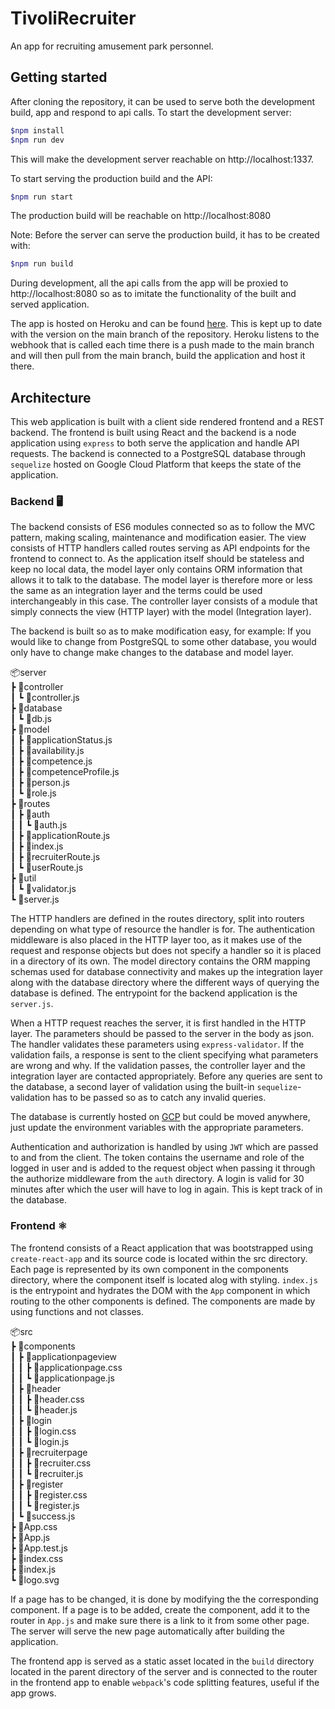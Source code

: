 # TivoliRecruiter

An app for recruiting amusement park personnel.

## Getting started

After cloning the repository, it can be used to serve both the development build, app and respond to
api calls. To start the development server:

```bash
$npm install
$npm run dev
```
This will make the development server reachable on http://localhost:1337. 

To start serving the production build and the API:
```bash
$npm run start
```
The production build will be reachable on http://localhost:8080

Note: Before the server can serve the production build, it has to be created with:

```bash
$npm run build
```

During development, all the api calls from the app will be proxied to http://localhost:8080 so as to imitate the functionality of the built  and served application.

The app is hosted on Heroku and can be found [here](https://recruiter-of-bots.herokuapp.com/). This is kept up to date with the version on the main branch of the repository. Heroku listens to the webhook that is called each time there is a push made to the main branch and will then pull from the main branch, build the application and host it there. 

## Architecture

This web application is built with a client side rendered frontend and a REST backend. The frontend is built using React and the backend is a node application using `express` to both serve the application and handle API requests. The backend is connected to a PostgreSQL database through `sequelize` hosted on Google Cloud Platform that keeps the state of the application.

### Backend 🖥️
The backend consists of ES6 modules connected so as to follow the MVC pattern, making scaling, maintenance and modification easier. The view consists of HTTP handlers called routes serving as API endpoints for the frontend to connect to. As the application itself should be stateless and keep no local data, the model layer only contains ORM information that allows it to talk to the database. The model layer is therefore more or less the same as an integration layer and the terms could be used interchangeably in this case. The controller layer consists of a module that simply connects the view (HTTP layer) with the model (Integration layer). 

The backend is built so as to make modification easy, for example: If you would like to change from PostgreSQL to some other database, you would only have to change make changes to the database and model layer. 

📦server  
 ┣ 📂controller  
 ┃ ┗ 📜controller.js  
 ┣ 📂database  
 ┃ ┗ 📜db.js  
 ┣ 📂model  
 ┃ ┣ 📜applicationStatus.js  
 ┃ ┣ 📜availability.js  
 ┃ ┣ 📜competence.js  
 ┃ ┣ 📜competenceProfile.js  
 ┃ ┣ 📜person.js  
 ┃ ┗ 📜role.js  
 ┣ 📂routes  
 ┃ ┣ 📂auth  
 ┃ ┃ ┗ 📜auth.js  
 ┃ ┣ 📜applicationRoute.js  
 ┃ ┣ 📜index.js  
 ┃ ┣ 📜recruiterRoute.js  
 ┃ ┗ 📜userRoute.js  
 ┣ 📂util  
 ┃ ┗ 📜validator.js  
 ┗ 📜server.js  

 The HTTP handlers are defined in the routes directory, split into routers depending on what type of resource the handler is for. The authentication middleware is also placed in the HTTP layer too, as it makes use of the request and response objects but does not specify a handler so it is placed in a directory of its own. The model directory contains the ORM mapping schemas used for database connectivity and makes up the integration layer along with the database directory where the different ways of querying the database is defined. The entrypoint for the backend application is the `server.js`. 

 When a HTTP request reaches the server, it is first handled in the HTTP layer. The parameters should be passed to the server in the body as json. The handler validates these parameters using `express-validator`. If the validation fails, a response is sent to the client specifying what parameters are wrong and why. If the validation passes, the controller layer and the integration layer are contacted appropriately. Before any queries are sent to the database, a second layer of validation using the built-in `sequelize`-validation has to be passed so as to catch any invalid queries.

 The database is currently hosted on [GCP](https://cloud.google.com/) but could be moved anywhere, just update the environment variables with the appropriate parameters.

 Authentication and authorization is handled by using `JWT` which are passed to and from the client. The token contains the username and role of the logged in user and is added to the request object when passing it through the authorize middleware from the `auth` directory. A login is valid for 30 minutes after which the user will have to log in again. This is kept track of in the database.

  ### Frontend ⚛️

The frontend consists of a React application that was bootstrapped using `create-react-app` and its source code is located within the src directory. Each page is represented by its own component in the components directory, where the component itself is located alog with styling. `index.js` is the entrypoint and hydrates the DOM with the `App` component in which routing to the other components is defined. The components are made by using functions and not classes.

📦src  
 ┣ 📂components    
 ┃ ┣ 📂applicationpageview  
 ┃ ┃ ┣ 📜applicationpage.css  
 ┃ ┃ ┗ 📜applicationpage.js  
 ┃ ┣ 📂header  
 ┃ ┃ ┣ 📜header.css  
 ┃ ┃ ┗ 📜header.js  
 ┃ ┣ 📂login  
 ┃ ┃ ┣ 📜login.css  
 ┃ ┃ ┗ 📜login.js  
 ┃ ┣ 📂recruiterpage  
 ┃ ┃ ┣ 📜recruiter.css  
 ┃ ┃ ┗ 📜recruiter.js  
 ┃ ┣ 📂register  
 ┃ ┃ ┣ 📜register.css  
 ┃ ┃ ┗ 📜register.js  
 ┃ ┗ 📜success.js  
 ┣ 📜App.css  
 ┣ 📜App.js  
 ┣ 📜App.test.js  
 ┣ 📜index.css  
 ┣ 📜index.js    
 ┗ 📜logo.svg

If a page has to be changed, it is done by modifying the the corresponding component. If a page is to be added, create the component, add it to the router in `App.js` and make sure there is a link to it from some other page. The server will serve the new page automatically after building the application.

The frontend app is served as a static asset located in the `build` directory located in the parent directory of the server and is connected to the router in the frontend app to enable `webpack`'s code splitting features, useful if the app grows.

